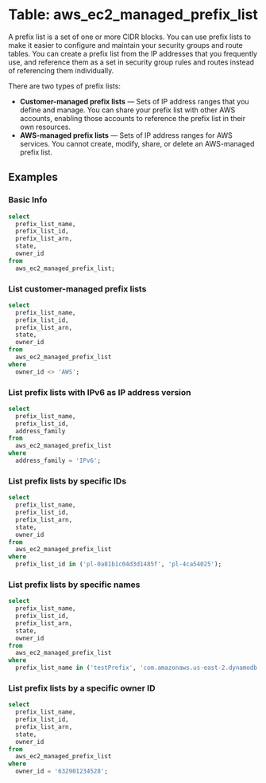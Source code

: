 # Table: aws_ec2_managed_prefix_list

A prefix list is a set of one or more CIDR blocks. You can use prefix lists to make it easier to configure and maintain your security groups and route tables. You can create a prefix list from the IP addresses that you frequently use, and reference them as a set in security group rules and routes instead of referencing them individually.

There are two types of prefix lists:

* **Customer-managed prefix lists** — Sets of IP address ranges that you define and manage. You can share your prefix list with other AWS accounts, enabling those accounts to reference the prefix list in their own resources.
* **AWS-managed prefix lists** — Sets of IP address ranges for AWS services. You cannot create, modify, share, or delete an AWS-managed prefix list.

## Examples

### Basic Info

```sql
select
  prefix_list_name,
  prefix_list_id,
  prefix_list_arn,
  state,
  owner_id
from
  aws_ec2_managed_prefix_list;
```

### List customer-managed prefix lists

```sql
select
  prefix_list_name,
  prefix_list_id,
  prefix_list_arn,
  state,
  owner_id
from
  aws_ec2_managed_prefix_list
where
  owner_id <> 'AWS';
```

### List prefix lists with IPv6 as IP address version

```sql
select
  prefix_list_name,
  prefix_list_id,
  address_family
from
  aws_ec2_managed_prefix_list
where
  address_family = 'IPv6';
```

### List prefix lists by specific IDs

```sql
select
  prefix_list_name,
  prefix_list_id,
  prefix_list_arn,
  state,
  owner_id
from
  aws_ec2_managed_prefix_list
where
  prefix_list_id in ('pl-0a81b1c04d3d1485f', 'pl-4ca54025');
```

### List prefix lists by specific names

```sql
select
  prefix_list_name,
  prefix_list_id,
  prefix_list_arn,
  state,
  owner_id
from
  aws_ec2_managed_prefix_list
where
  prefix_list_name in ('testPrefix', 'com.amazonaws.us-east-2.dynamodb');
```

### List prefix lists by a specific owner ID

```sql
select
  prefix_list_name,
  prefix_list_id,
  prefix_list_arn,
  state,
  owner_id
from
  aws_ec2_managed_prefix_list
where
  owner_id = '632901234528';
```
